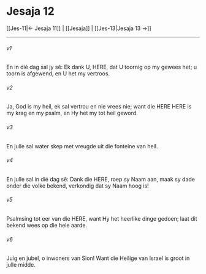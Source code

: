 # Jesaja 12

[[Jes-11|← Jesaja 11]] | [[Jesaja]] | [[Jes-13|Jesaja 13 →]]
***

###### v1
En in dié dag sal jy sê: Ek dank U, HERE, dat U toornig op my gewees het; u toorn is afgewend, en U het my vertroos. 
###### v2
Ja, God is my heil, ek sal vertrou en nie vrees nie; want die HERE HERE is my krag en my psalm, en Hy het my tot heil geword. 
###### v3
En julle sal water skep met vreugde uit die fonteine van heil. 
###### v4
En julle sal in dié dag sê: Dank die HERE, roep sy Naam aan, maak sy dade onder die volke bekend, verkondig dat sy Naam hoog is! 
###### v5
Psalmsing tot eer van die HERE, want Hy het heerlike dinge gedoen; laat dit bekend wees op die hele aarde. 
###### v6
Juig en jubel, o inwoners van Sion! Want die Heilige van Israel is groot in julle midde. 
